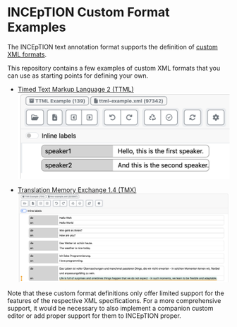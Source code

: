 # INCEpTION Custom Format Examples

The INCEpTION text annotation format supports the definition of [custom XML formats](https://github.com/inception-project/inception/blob/main/inception/inception-io-xml/src/main/resources/META-INF/asciidoc/user-guide/formats-xml-custom.adoc).

This repository contains a few examples of custom XML formats that you can use as starting points for defining your own.

* [Timed Text Markup Language 2 (TTML)](https://www.w3.org/TR/ttml2/)
  ![TTML Screenshot](ttml/ttml-example-screenshot.png)
  
* [Translation Memory Exchange 1.4 (TMX)](https://archive.ph/20130112210434/http://www.gala-global.org/oscarStandards/tmx/tmx14b.html)
  ![TMX Screenshot](tmx/tmx-example-screenshot.png)

Note that these custom format definitions only offer limited support for the features of the respective XML specifications. 
For a more comprehensive support, it would be necessary to also implement a companion custom editor or add proper support for them to INCEpTION proper.
